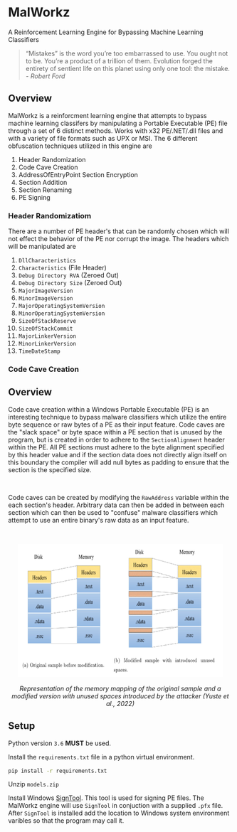# MalWorkz
A Reinforcement Learning Engine for Bypassing Machine Learning Classifiers

>“Mistakes” is the word you’re too embarrassed to use. You ought not to be. You’re a product of a trillion of them. Evolution forged the entirety of sentient life on this planet using only one tool: the mistake.\
>\- *Robert Ford* 

## Overview
MalWorkz is a reinforcment learning engine that attempts to bypass machine learning classifers by manipulating a Portable Executable (PE) file through a set of 6 distinct methods.  Works with x32 PE/.NET/.dll files and with a variety of file formats such as UPX or MSI.  The 6 different obfuscation techniques utilized in this engine are 
1.  Header Randomization
2.  Code Cave Creation
3.  AddressOfEntryPoint Section Encryption
4.  Section Addition
5.  Section Renaming
6.  PE Signing

### Header Randomizatiom
There are a number of PE header's that can be randomly chosen which will not effect the behavior of the PE nor corrupt the image.  The headers which will be manipulated are 
1. `DllCharacteristics`
2. `Characteristics` (File Header)
3. `Debug Directory RVA` (Zeroed Out)
4. `Debug Directory Size` (Zeroed Out)
5. `MajorImageVersion`
6. `MinorImageVersion`
7. `MajorOperatingSystemVersion`
8. `MinorOperatingSystemVersion`
9. `SizeOfStackReserve`
10. `SizeOfStackCommit`
11. `MajorLinkerVersion`
12. `MinorLinkerVersion`
13. `TimeDateStamp`

### Code Cave Creation
## Overview
Code cave creation within a Windows Portable Executable (PE) is an interesting technique to bypass malware classifiers which utilize the entire byte sequence or raw bytes of a PE as their input feature.  Code caves are the "slack space" or byte space within a PE section that is unused by the program, but is created in order to adhere to the `SectionAlignment` header within the PE.  All PE sections must adhere to the byte alignment specified by this header value and if the section data does not directly align itself on this boundary the compiler will add null bytes as padding to ensure that the section is the specified size.

<br/>

Code caves can be created by modifying the `RawAddress` variable within the each section's header.  Arbitrary data can then be added in between each section which can then be used to "confuse" malware classifiers which attempt to use an entire binary's raw data as an input feature.  

<br/>
<p align="center">
  <img width="460" height="300" src="images/code_cave.png">
  <p align="center"><i>Representation of the memory mapping of the original sample and a modified version with unused spaces introduced by the attacker (Yuste et al., 2022)</i></p>
</p>

## Setup
Python version `3.6` <b>MUST</b> be used.  

Install the `requirements.txt` file in a python virtual environment.
```bash
pip install -r requirements.txt
```
Unzip `models.zip`

Install Windows [SignTool](https://docs.microsoft.com/en-us/windows/win32/seccrypto/signtool).  This tool is used for signing PE files.  The MalWorkz engine will use `SignTool` in conjuction with a supplied `.pfx` file.  After `SignTool` is installed add the location to Windows system environment varibles so that the program may call it.  
